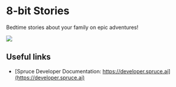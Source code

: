 # 8-bit Stories
Bedtime stories about your family on epic adventures!

<img src="https://video.squarespace-cdn.com/content/v1/6518d0701bba42532ec534cb/e490e488-9c69-4dbc-b44b-bad9f234b84f/thumbnail" />

## Useful links
* [Spruce Developer Documentation: https://developer.spruce.ai](https://developer.spruce.ai)
